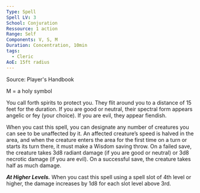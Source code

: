 ```yaml
---
Type: Spell
Spell LV: 3
School: Conjuration
Ressource: 1 action
Range: Self
Components: V, S, M
Duration: Concentration, 10min
tags:
  - Cleric
AoE: 15ft radius
---
```

Source: Player's Handbook

M = a holy symbol

You call forth spirits to protect you. They flit around you to a distance of 15 feet for the duration. If you are good or neutral, their spectral form appears angelic or fey (your choice). If you are evil, they appear fiendish.

When you cast this spell, you can designate any number of creatures you can see to be unaffected by it. An affected creature’s speed is halved in the area, and when the creature enters the area for the first time on a turn or starts its turn there, it must make a Wisdom saving throw. On a failed save, the creature takes 3d8 radiant damage (if you are good or neutral) or 3d8 necrotic damage (if you are evil). On a successful save, the creature takes half as much damage.

**_At Higher Levels._** When you cast this spell using a spell slot of 4th level or higher, the damage increases by 1d8 for each slot level above 3rd.